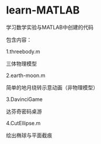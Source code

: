 # learn-MATLAB
学习数学实验与MATLAB中创建的代码


包含内容：

1.threebody.m

三体物理模型

2.earth-moon.m

简单的地月绕转示意动画（非物理模型）

3.DavinciGame

达芬奇密码桌游

4.CutEllipse.m

绘出椭球与平面截痕
